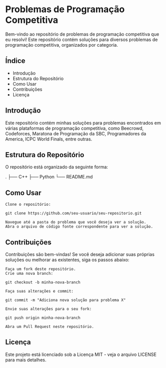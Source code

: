 # Problemas de Programação Competitiva

Bem-vindo ao repositório de problemas de programação competitiva que eu resolvi! Este repositório contém soluções para diversos problemas de programação competitiva, organizados por categoria.

## Índice

- Introdução
- Estrutura do Repositório
- Como Usar
- Contribuições
- Licença

## Introdução

Este repositório contém minhas soluções para problemas encontrados em várias plataformas de programação competitiva, como Beecrowd, Codeforces, Maratona de Programação da SBC, Programadores da America, ICPC World Finals, entre outras.

## Estrutura do Repositório

O repositório está organizado da seguinte forma:

.
├── C++
├── Python
└── README.md

## Como Usar

    Clone o repositório:

    git clone https://github.com/seu-usuario/seu-repositorio.git

    Navegue até a pasta do problema que você deseja ver a solução.
    Abra o arquivo de código fonte correspondente para ver a solução.

## Contribuições

Contribuições são bem-vindas! Se você deseja adicionar suas próprias soluções ou melhorar as existentes, siga os passos abaixo:

    Faça um fork deste repositório.
    Crie uma nova branch:

    git checkout -b minha-nova-branch

    Faça suas alterações e commit:

    git commit -m "Adiciona nova solução para problema X"

    Envie suas alterações para o seu fork:

    git push origin minha-nova-branch

    Abra um Pull Request neste repositório.

## Licença

Este projeto está licenciado sob a Licença MIT - veja o arquivo LICENSE para mais detalhes.
